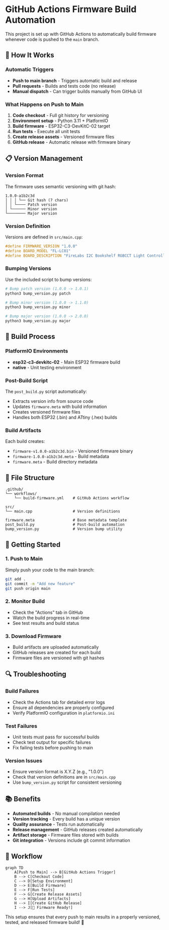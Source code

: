 # GitHub Actions Firmware Build Automation

This project is set up with GitHub Actions to automatically build firmware whenever code is pushed to the `main` branch.

## 🚀 How It Works

### Automatic Triggers
- **Push to main branch** - Triggers automatic build and release
- **Pull requests** - Builds and tests code (no release)
- **Manual dispatch** - Can trigger builds manually from GitHub UI

### What Happens on Push to Main
1. **Code checkout** - Full git history for versioning
2. **Environment setup** - Python 3.11 + PlatformIO
3. **Build firmware** - ESP32-C3-DevKitC-02 target
4. **Run tests** - Execute all unit tests
5. **Create release assets** - Versioned firmware files
6. **GitHub release** - Automatic release with firmware binary

## 📋 Version Management

### Version Format
The firmware uses semantic versioning with git hash:
```
1.0.0-a1b2c3d
│ │ │ └── Git hash (7 chars)
│ │ └──── Patch version
│ └────── Minor version
└──────── Major version
```

### Version Definition
Versions are defined in `src/main.cpp`:
```cpp
#define FIRMWARE_VERSION "1.0.0"
#define BOARD_MODEL "FL-LC01"
#define BOARD_DESCRIPTION "FireLabs I2C Bookshelf RGBCCT Light Controller"
```

### Bumping Versions
Use the included script to bump versions:
```bash
# Bump patch version (1.0.0 -> 1.0.1)
python3 bump_version.py patch

# Bump minor version (1.0.0 -> 1.1.0)
python3 bump_version.py minor

# Bump major version (1.0.0 -> 2.0.0)
python3 bump_version.py major
```

## 🔧 Build Process

### PlatformIO Environments
- **esp32-c3-devkitc-02** - Main ESP32 firmware build
- **native** - Unit testing environment

### Post-Build Script
The `post_build.py` script automatically:
- Extracts version info from source code
- Updates `firmware.meta` with build information
- Creates versioned firmware files
- Handles both ESP32 (.bin) and ATtiny (.hex) builds

### Build Artifacts
Each build creates:
- `firmware-v1.0.0-a1b2c3d.bin` - Versioned firmware binary
- `firmware-1.0.0-a1b2c3d.meta` - Build metadata
- `firmware.meta` - Build directory metadata

## 📁 File Structure

```
.github/
└── workflows/
    └── build-firmware.yml    # GitHub Actions workflow

src/
└── main.cpp                  # Version definitions

firmware.meta                 # Base metadata template
post_build.py                 # Post-build automation
bump_version.py               # Version bump utility
```

## 🚀 Getting Started

### 1. Push to Main
Simply push your code to the main branch:
```bash
git add .
git commit -m "Add new feature"
git push origin main
```

### 2. Monitor Build
- Check the "Actions" tab in GitHub
- Watch the build progress in real-time
- See test results and build status

### 3. Download Firmware
- Build artifacts are uploaded automatically
- GitHub releases are created for each build
- Firmware files are versioned with git hashes

## 🔍 Troubleshooting

### Build Failures
- Check the Actions tab for detailed error logs
- Ensure all dependencies are properly configured
- Verify PlatformIO configuration in `platformio.ini`

### Test Failures
- Unit tests must pass for successful builds
- Check test output for specific failures
- Fix failing tests before pushing to main

### Version Issues
- Ensure version format is X.Y.Z (e.g., "1.0.0")
- Check that version definitions are in `src/main.cpp`
- Use `bump_version.py` script for consistent versioning

## 📚 Benefits

- **Automated builds** - No manual compilation needed
- **Version tracking** - Every build has a unique version
- **Quality assurance** - Tests run automatically
- **Release management** - GitHub releases created automatically
- **Artifact storage** - Firmware files stored with builds
- **Git integration** - Versions include git commit information

## 🔄 Workflow

```mermaid
graph TD
    A[Push to Main] --> B[GitHub Actions Trigger]
    B --> C[Checkout Code]
    C --> D[Setup Environment]
    D --> E[Build Firmware]
    E --> F[Run Tests]
    F --> G[Create Release Assets]
    G --> H[Upload Artifacts]
    H --> I[Create GitHub Release]
    I --> J[🎉 Firmware Ready!]
```

This setup ensures that every push to main results in a properly versioned, tested, and released firmware build! 🚀
